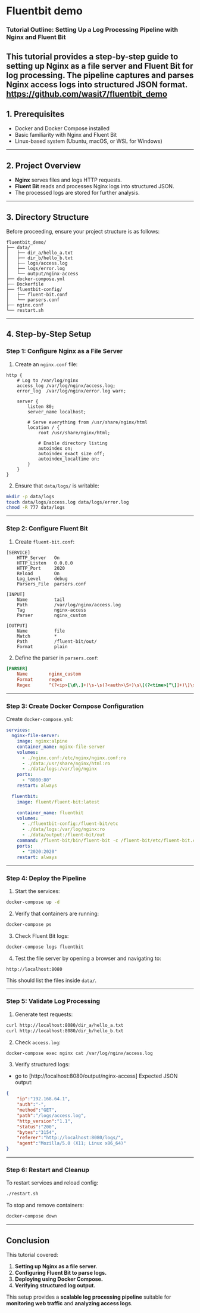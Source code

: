 # Fluentbit demo
### **Tutorial Outline: Setting Up a Log Processing Pipeline with Nginx and Fluent Bit**

This tutorial provides a step-by-step guide to setting up **Nginx as a file server** and **Fluent Bit for log processing**. The pipeline captures and parses Nginx access logs into structured JSON format.
https://github.com/wasit7/fluentbit_demo
---

## **1. Prerequisites**
- Docker and Docker Compose installed
- Basic familiarity with Nginx and Fluent Bit
- Linux-based system (Ubuntu, macOS, or WSL for Windows)

---

## **2. Project Overview**
- **Nginx** serves files and logs HTTP requests.
- **Fluent Bit** reads and processes Nginx logs into structured JSON.
- The processed logs are stored for further analysis.

---

## **3. Directory Structure**
Before proceeding, ensure your project structure is as follows:
```
fluentbit_demo/
├── data/
│   ├── dir_a/hello_a.txt
│   ├── dir_b/hello_b.txt
│   ├── logs/access.log
│   ├── logs/error.log
│   └── output/nginx-access
├── docker-compose.yml
├── Dockerfile
├── fluentbit-config/
│   ├── fluent-bit.conf
│   └── parsers.conf
├── nginx.conf
└── restart.sh
```
---

## **4. Step-by-Step Setup**
### **Step 1: Configure Nginx as a File Server**
1. Create an `nginx.conf` file:
```nginx
http {
    # Log to /var/log/nginx
    access_log /var/log/nginx/access.log;
    error_log  /var/log/nginx/error.log warn;

    server {
        listen 80;
        server_name localhost;

        # Serve everything from /usr/share/nginx/html
        location / {
            root /usr/share/nginx/html;

            # Enable directory listing
            autoindex on;
            autoindex_exact_size off;
            autoindex_localtime on;
        }
    }
}
```
2. Ensure that `data/logs/` is writable:
```sh
mkdir -p data/logs
touch data/logs/access.log data/logs/error.log
chmod -R 777 data/logs
```

---

### **Step 2: Configure Fluent Bit**
1. Create `fluent-bit.conf`:
```
[SERVICE]
    HTTP_Server   On
    HTTP_Listen   0.0.0.0
    HTTP_Port     2020
    Reload        On
    Log_Level     debug
    Parsers_File  parsers.conf

[INPUT]
    Name          tail
    Path          /var/log/nginx/access.log
    Tag           nginx-access
    Parser        nginx_custom

[OUTPUT]
    Name          file
    Match         *
    Path          /fluent-bit/out/
    Format        plain
```

2. Define the parser in `parsers.conf`:
```ini
[PARSER]
    Name        nginx_custom
    Format      regex
    Regex       ^(?<ip>[\d\.]+)\s-\s(?<auth>\S+)\s\[(?<time>[^\]]+)\]\s"(?<method>[A-Z]+)\s(?<path>[^ ]+)\sHTTP/(?<http_version>\d\.\d)"\s(?<status>\d+)\s(?<bytes>\d+)\s"(?<referer>[^"]+)"\s"(?<agent>[^"]+)"$
```

---

### **Step 3: Create Docker Compose Configuration**
Create `docker-compose.yml`:
```yaml
services:
  nginx-file-server:
    image: nginx:alpine
    container_name: nginx-file-server
    volumes:
      - ./nginx.conf:/etc/nginx/nginx.conf:ro
      - ./data:/usr/share/nginx/html:ro
      - ./data/logs:/var/log/nginx
    ports:
      - "8080:80"
    restart: always

  fluentbit:
    image: fluent/fluent-bit:latest

    container_name: fluentbit
    volumes:
      - ./fluentbit-config:/fluent-bit/etc
      - ./data/logs:/var/log/nginx:ro
      - ./data/output:/fluent-bit/out
    command: /fluent-bit/bin/fluent-bit -c /fluent-bit/etc/fluent-bit.conf
    ports:
      - "2020:2020"
    restart: always
```

---

### **Step 4: Deploy the Pipeline**
1. Start the services:
```sh
docker-compose up -d
```
2. Verify that containers are running:
```sh
docker-compose ps
```
3. Check Fluent Bit logs:
```sh
docker-compose logs fluentbit
```
4. Test the file server by opening a browser and navigating to:
```
http://localhost:8080
```
This should list the files inside `data/`.

---

### **Step 5: Validate Log Processing**
1. Generate test requests:
```sh
curl http://localhost:8080/dir_a/hello_a.txt
curl http://localhost:8080/dir_b/hello_b.txt
```
2. Check `access.log`:
```sh
docker-compose exec nginx cat /var/log/nginx/access.log
```
3. Verify structured logs:
- go to [http://localhost:8080/output/nginx-access]
Expected JSON output:
```json
{
    "ip":"192.168.64.1",
    "auth":"-",
    "method":"GET",
    "path":"/logs/access.log",
    "http_version":"1.1",
    "status":"200",
    "bytes":"3154",
    "referer":"http://localhost:8080/logs/",
    "agent":"Mozilla/5.0 (X11; Linux x86_64)"
}
```

---

### **Step 6: Restart and Cleanup**
To restart services and reload config:
```sh
./restart.sh
```
To stop and remove containers:
```sh
docker-compose down
```

---

## **Conclusion**
This tutorial covered:
1. **Setting up Nginx as a file server.**
2. **Configuring Fluent Bit to parse logs.**
3. **Deploying using Docker Compose.**
4. **Verifying structured log output.**

This setup provides a **scalable log processing pipeline** suitable for **monitoring web traffic** and **analyzing access logs**.